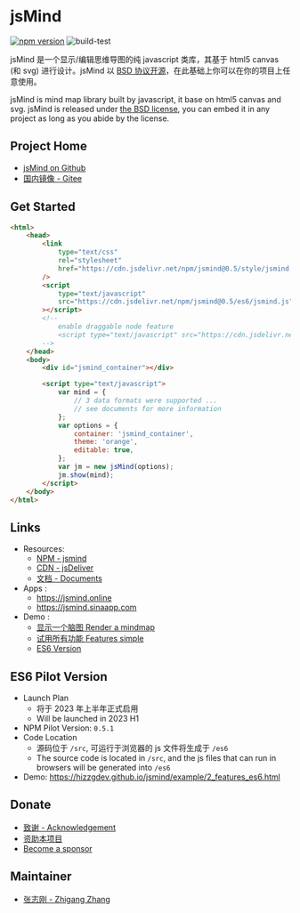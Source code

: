 # jsMind

[![npm version](https://badge.fury.io/js/jsmind.svg)](https://www.npmjs.com/package/jsmind)
![build-test](https://github.com/hizzgdev/jsmind/actions/workflows/node.js.yml/badge.svg)

jsMind 是一个显示/编辑思维导图的纯 javascript 类库，其基于 html5 canvas (和 svg) 进行设计。jsMind 以 [BSD 协议开源](LICENSE)，在此基础上你可以在你的项目上任意使用。

jsMind is mind map library built by javascript, it base on html5 canvas and svg. jsMind is released under [the BSD license](LICENSE), you can embed it in any project as long as you abide by the license.

## Project Home

-   [jsMind on Github](https://github.com/hizzgdev/jsmind)
-   [国内镜像 - Gitee](https://gitee.com/hizzgdev/jsmind)

## Get Started

```html
<html>
    <head>
        <link
            type="text/css"
            rel="stylesheet"
            href="https://cdn.jsdelivr.net/npm/jsmind@0.5/style/jsmind.css"
        />
        <script
            type="text/javascript"
            src="https://cdn.jsdelivr.net/npm/jsmind@0.5/es6/jsmind.js"
        ></script>
        <!--
            enable draggable node feature
            <script type="text/javascript" src="https://cdn.jsdelivr.net/npm/jsmind@0.5/es6/jsmind.draggable-node.js"></script>
        -->
    </head>
    <body>
        <div id="jsmind_container"></div>

        <script type="text/javascript">
            var mind = {
                // 3 data formats were supported ...
                // see documents for more information
            };
            var options = {
                container: 'jsmind_container',
                theme: 'orange',
                editable: true,
            };
            var jm = new jsMind(options);
            jm.show(mind);
        </script>
    </body>
</html>
```

## Links

-   Resources:
    -   [NPM - jsmind](https://www.npmjs.com/package/jsmind)
    -   [CDN - jsDeliver](https://www.jsdelivr.com/package/npm/jsmind)
    -   [文档 - Documents](https://hizzgdev.github.io/jsmind/docs)
-   Apps :
    -   <https://jsmind.online>
    -   <https://jsmind.sinaapp.com>
-   Demo :
    -   [显示一个脑图 Render a mindmap](https://hizzgdev.github.io/jsmind/example/1_basic.html)
    -   [试用所有功能 Features simple](https://hizzgdev.github.io/jsmind/example/2_features.html)
    -   [ES6 Version](https://hizzgdev.github.io/jsmind/example/2_features_es6.html)

## ES6 Pilot Version

-   Launch Plan
    -   将于 2023 年上半年正式启用
    -   Will be launched in 2023 H1
-   NPM Pilot Version: `0.5.1`
-   Code Location
    -   源码位于 `/src`, 可运行于浏览器的 js 文件将生成于 `/es6`
    -   The source code is located in `/src`, and the js files that can run in browsers will be generated into `/es6`
-   Demo: <https://hizzgdev.github.io/jsmind/example/2_features_es6.html>

## Donate
-   [致谢 - Acknowledgement](https://hizzgdev.github.io/acknowledgement.html)
-   [资助本项目](https://hizzgdev.github.io/sponsor.html)
-   [Become a sponsor](https://github.com/sponsors/hizzgdev)

## Maintainer

-   [张志刚 - Zhigang Zhang](https://hizzgdev.github.io)
